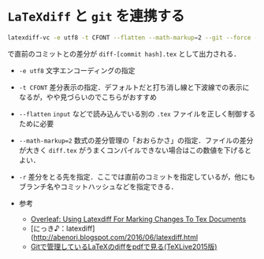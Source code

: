 # `LaTeXdiff` と `git` を連携する

```bash
latexdiff-vc -e utf8 -t CFONT --flatten --math-markup=2 --git --force -r HEAD^ main.tex
```

で直前のコミットとの差分が `diff-[commit hash].tex` として出力される．

- `-e utf8` 文字エンコーディングの指定
- `-t CFONT` 差分表示の指定．デフォルトだと打ち消し線と下波線での表示になるが，やや見づらいのでこちらがおすすめ
- `--flatten` `input` などで読み込んでいる別の `.tex` ファイルを正しく制御するために必要
- `--math-markup=2` 数式の差分管理の「おおらかさ」の指定．ファイルの差分が大きく `diff.tex` がうまくコンパイルできない場合はこの数値を下げるとよい．
- `-r` 差分をとる先を指定．ここでは直前のコミットを指定しているが，他にもブランチ名やコミットハッシュなどを指定できる．

- 参考
  - [Overleaf: Using Latexdiff For Marking Changes To Tex Documents](https://www.overleaf.com/learn/latex/Articles/Using_Latexdiff_For_Marking_Changes_To_Tex_Documents)
  - [にっき♪：latexdiff](<http://abenori.blogspot.com/2016/06/latexdiff.html>
  - [Gitで管理しているLaTeXのdiffをpdfで見る(TeXLive2015版)](https://nekketsuuu.github.io/entries/2017/01/27/latexdiff-vc.html)
